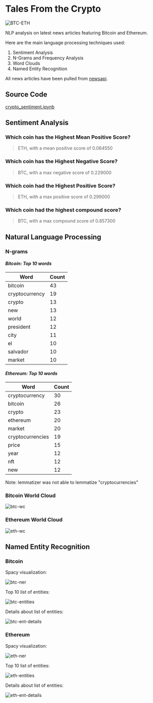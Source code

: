 # Tales From the Crypto

![BTC-ETH](Images/creepy-btc.jpg)

NLP analysis on latest news articles featuring Bitcoin and Ethereum. 

Here are the main language processing techniques used:

1. Sentiment Analysis
2. N-Grams and Frequency Analysis
3. Word Clouds
4. Named Entity Recognition

All news articles have been pulled from [newsapi](https://newsapi.org/).

## Source Code

[crypto_sentiment.ipynb](crypto_sentiment.ipynb)

## Sentiment Analysis

### Which coin has the Highest Mean Positive Score?

  > ETH, with a mean positive score of 0.064550

### Which coin has the Highest Negative Score?

  > BTC, with a max negative score of 0.229000

### Which coin had the Highest Positive Score?

  > ETH, with a max positive score of 0.299000

### Which coin had the highest compound score?

  > BTC, with a max compound score of 0.857300


## Natural Language Processing

### N-grams

#### *Bitcoin: Top 10 words*

|Word | Count |
|---|---|
|bitcoin | 43|
|cryptocurrency | 19|
|crypto | 13|
|new | 13|
|world | 12|
|president | 12|
|city | 11|
|el | 10|
|salvador | 10|
|market | 10|

#### *Ethereum: Top 10 words*

| Word | Count |
|---|---|
| cryptocurrency | 30 |
| bitcoin | 26 |
| crypto | 23 |
| ethereum | 20 |
| market | 20|
| cryptocurrencies| 19  |
| price | 15|
| year | 12|
| nft | 12 |
| new | 12 |

Note: lemmatizer was not able to lemmatize "cryptocurrencies"

### Bitcoin World Cloud

![btc-wc](Images/btc_wc.png)

### Ethereum World Cloud

![eth-wc](Images/eth_wc.png)


## Named Entity Recognition

### Bitcoin

Spacy visualization:

![btc-ner](Images/btc_ner.png)

Top 10 list of entities:

![btc-entities](Images/btc_entities.png)

Details about list of entities:

![btc-ent-details](Images/btc-ent-details.png)

### Ethereum

Spacy visualization:

![eth-ner](Images/eth_ner.png)

Top 10 list of entities:

![eth-entities](Images/eth_entities.png)

Details about list of entities:

![eth-ent-details](Images/eth-ent-details.png)

